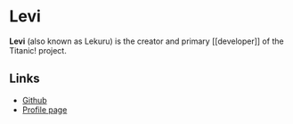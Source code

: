# Levi

**Levi** (also known as Lekuru) is the creator and primary [[developer]] of the Titanic! project.



## Links
- [Github](https://github.com/lekuruu)
- [Profile page](https://osu.titanic.sh/u/2)

